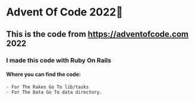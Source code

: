 # Advent Of Code 2022🎄

## This is the code from https://adventofcode.com 2022 

### I made this code with Ruby On Rails 

#### Where you can find the code:
    - For The Rakes Go To lib/tasks 
    - For The Data Go To data directory.

